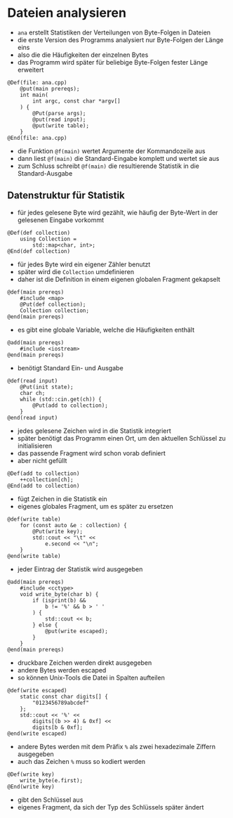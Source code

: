 # Dateien analysieren
* `ana` erstellt Statistiken der Verteilungen von Byte-Folgen in
  Dateien
* die erste Version des Programms analysiert nur Byte-Folgen der Länge
  eins
* also die die Häufigkeiten der einzelnen Bytes
* das Programm wird später für beliebige Byte-Folgen fester Länge
  erweitert

```
@Def(file: ana.cpp)
	@put(main prereqs);
	int main(
		int argc, const char *argv[]
	) {
		@Put(parse args);
		@put(read input);
		@put(write table);
	}
@End(file: ana.cpp)
```
* die Funktion `@f(main)` wertet Argumente der Kommandozeile aus
* dann liest `@f(main)` die Standard-Eingabe komplett und wertet sie aus
* zum Schluss schreibt `@f(main)` die resultierende Statistik in die
  Standard-Ausgabe

## Datenstruktur für Statistik
* für jedes gelesene Byte wird gezählt, wie häufig der Byte-Wert in der
  gelesenen Eingabe vorkommt

```
@Def(def collection)
	using Collection =
		std::map<char, int>;
@End(def collection)
```
* für jedes Byte wird ein eigener Zähler benutzt
* später wird die `Collection` umdefinieren
* daher ist die Definition in einem eigenen globalen Fragment gekapselt

```
@def(main prereqs)
	#include <map>
	@Put(def collection);
	Collection collection;
@end(main prereqs)
```
* es gibt eine globale Variable, welche die Häufigkeiten enthält

```
@add(main prereqs)
	#include <iostream>
@end(main prereqs)
```
* benötigt Standard Ein- und Ausgabe

```
@def(read input)
	@Put(init state);
	char ch;
	while (std::cin.get(ch)) {
		@Put(add to collection);
	}
@end(read input)
```
* jedes gelesene Zeichen wird in die Statistik integriert
* später benötigt das Programm einen Ort, um den aktuellen Schlüssel zu
  initialisieren
* das passende Fragment wird schon vorab definiert
* aber nicht gefüllt

```
@Def(add to collection)
	++collection[ch];
@End(add to collection)
```
* fügt Zeichen in die Statistik ein
* eigenes globales Fragment, um es später zu ersetzen


```
@def(write table)
	for (const auto &e : collection) {
		@Put(write key);
		std::cout << "\t" <<
			e.second << "\n";
	}
@end(write table)
```
* jeder Eintrag der Statistik wird ausgegeben

```
@add(main prereqs)
	#include <cctype>
	void write_byte(char b) {
		if (isprint(b) &&
			b != '%' && b > ' '
		) {
			std::cout << b;
		} else {
			@put(write escaped);
		}
	}
@end(main prereqs)
```
* druckbare Zeichen werden direkt ausgegeben
* andere Bytes werden escaped
* so können Unix-Tools die Datei in Spalten aufteilen

```
@def(write escaped)
	static const char digits[] {
		"0123456789abcdef"
	};
	std::cout << '%' <<
		digits[(b >> 4) & 0xf] <<
		digits[b & 0xf];
@end(write escaped)
```
* andere Bytes werden mit dem Präfix `%` als zwei hexadezimale Ziffern
  ausgegeben
* auch das Zeichen `%` muss so kodiert werden

```
@Def(write key)
	write_byte(e.first);
@End(write key)
```
* gibt den Schlüssel aus
* eigenes Fragment, da sich der Typ des Schlüssels später ändert

